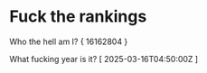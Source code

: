 # Fuck the rankings

Who the hell am I?
{ 16162804 }

What fucking year is it?
[ 2025-03-16T04:50:00Z ]

